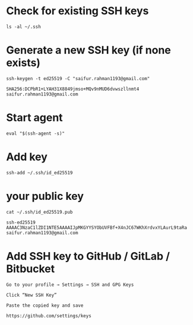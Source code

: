 # Check for existing SSH keys
```
ls -al ~/.ssh
```

# Generate a new SSH key (if none exists)

```
ssh-keygen -t ed25519 -C "saifur.rahman1193@gmail.com"

SHA256:DCPbR1+LYAH31X8849jmso+MQv9nMUD6dvwszllnmt4 saifur.rahman1193@gmail.com
```


# Start agent
```
eval "$(ssh-agent -s)"
```

# Add key
```
ssh-add ~/.ssh/id_ed25519
```

# your public key 
```
cat ~/.ssh/id_ed25519.pub

ssh-ed25519 AAAAC3NzaC1lZDI1NTE5AAAAIJpMKGYYSYObUVFBf+X4nJC67WKhXrdvxYLAurL9taRa saifur.rahman1193@gmail.com

```

# Add SSH key to GitHub / GitLab / Bitbucket

    Go to your profile → Settings → SSH and GPG Keys

    Click “New SSH Key”

    Paste the copied key and save

```
https://github.com/settings/keys
```
